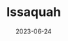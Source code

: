 ---
title: "Issaquah"
type: city
borders:
  - I-90
  - Lake Sammamish
  - Sammamish
county:
  - King County
date: 2023-06-24
hashtag: "issaquah"
state:
  - Washington
tags:
  - City
  - I-90
---